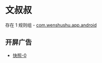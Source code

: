 # 文叔叔

存在 1 规则组 - [com.wenshushu.app.android](/src/apps/com.wenshushu.app.android.ts)

## 开屏广告

- [快照-0](https://i.gkd.li/import/13703315)
